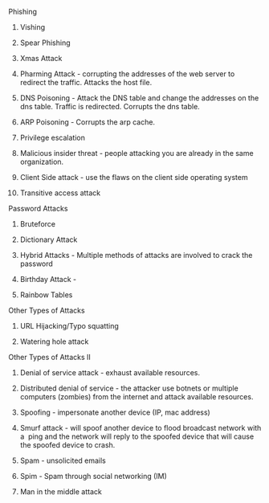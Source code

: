 Phishing

1. Vishing

2. Spear Phishing

3. Xmas Attack

4. Pharming Attack - corrupting the addresses of the web server to redirect the traffic. Attacks the host file.

5. DNS Poisoning - Attack the DNS table and change the addresses on the dns table. Traffic is redirected. Corrupts the dns table.

6. ARP Poisoning - Corrupts the arp cache.

7. Privilege escalation

8. Malicious insider threat - people attacking you are already in the same organization.

9. Client Side attack - use the flaws on the client side operating system

10. Transitive access attack 



Password Attacks

1. Bruteforce

2. Dictionary Attack

3. Hybrid Attacks - Multiple methods of attacks are involved to crack the password

4. Birthday Attack - 

5. Rainbow Tables



Other Types of Attacks

1. URL Hijacking/Typo squatting

2. Watering hole attack

Other Types of Attacks II

1. Denial of service attack - exhaust available resources.

2. Distributed denial of service - the attacker use botnets or multiple computers \(zombies\) from the internet and attack available resources.

3. Spoofing - impersonate another device \(IP, mac address\)

4. Smurf attack - will spoof another device to flood broadcast network with a  ping and the network will reply to the spoofed device that will cause the spoofed device to crash.

5. Spam - unsolicited emails

6. Spim - Spam through social networking \(IM\)

7. Man in the middle attack



